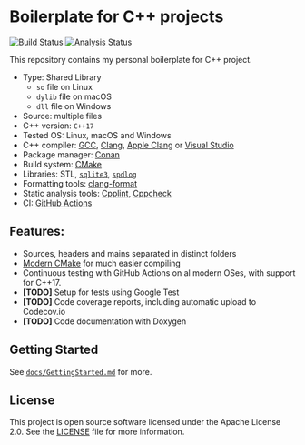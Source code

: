 # Boilerplate for C++ projects

[![Build Status][build badge]][build link]
[![Analysis Status][analysis badge]][analysis link]

This repository contains my personal boilerplate for C++ project.

- Type: Shared Library
  - `so` file on Linux
  - `dylib` file on macOS
  - `dll` file on Windows
- Source: multiple files
- C++ version: `C++17`
- Tested OS: Linux, macOS and Windows
- C++ compiler: [GCC][gcc], [Clang][clang], [Apple Clang][apple clang] or [Visual Studio][vs]
- Package manager: [Conan][conan]
- Build system: [CMake][cmake]
- Libraries: STL, [`sqlite3`][sqlite], [`spdlog`][spdlog]
- Formatting tools: [clang-format][clang-format]
- Static analysis tools: [Cpplint][cpplint], [Cppcheck][cppcheck]
- CI: [GitHub Actions][actions]

## Features:

- Sources, headers and mains separated in distinct folders
- [Modern CMake][modern-cmake] for much easier compiling
- Continuous testing with GitHub Actions on al modern OSes, with support for C++17.
- **[TODO]** Setup for tests using Google Test
- **[TODO]** Code coverage reports, including automatic upload to Codecov.io
- **[TODO]** Code documentation with Doxygen

## Getting Started

See [`docs/GettingStarted.md`](./docs/GettingStarted.md) for more.

## License

This project is open source software licensed under the Apache License 2.0.
See the [LICENSE][license] file for more information.

[build link]: https://github.com/sergeyklay/cpp-project-template/actions?query=workflow%3Abuild
[build badge]: https://github.com/sergeyklay/cpp-project-template/workflows/build/badge.svg
[analysis link]: https://github.com/sergeyklay/cpp-project-template/actions?query=workflow%3Aanalysis
[analysis badge]: https://github.com/sergeyklay/cpp-project-template/workflows/analysis/badge.svg
[gcc]: https://gcc.gnu.org/
[clang]: https://clang.llvm.org/
[apple clang]: https://apps.apple.com/us/app/xcode/id497799835
[vs]: https://visualstudio.microsoft.com
[conan]: https://conan.io/
[cmake]: https://cmake.org/
[sqlite]: https://www.sqlite.org/index.html
[spdlog]: https://github.com/gabime/spdlog
[actions]: https://github.com/features/actions
[modern-cmake]: https://cliutils.gitlab.io/modern-cmake/
[cpplint]: https://github.com/cpplint/cpplint
[cppcheck]: https://github.com/danmar/cppcheck
[clang-format]: https://clang.llvm.org/docs/ClangFormat.html
[license]: https://github.com/sergeyklay/cpp-project-template/blob/master/LICENSE
